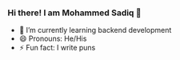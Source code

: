 ### Hi there! I am Mohammed Sadiq 👋

<!---- 🔭 I’m currently working on ... -->
- 🌱 I’m currently learning backend development 
- 😄 Pronouns: He/His
- ⚡ Fun fact: I write puns
<!--- 👯 I’m looking to collaborate on ...
- 🤔 I’m looking for help with ...
- 💬 Ask me about ...
- 📫 How to reach me: ...
-->



